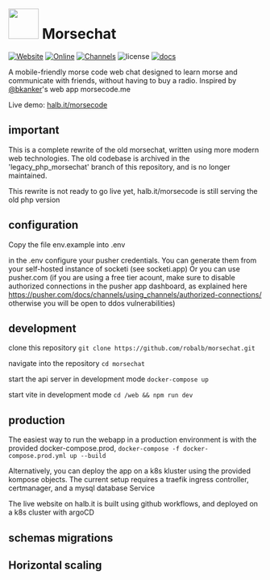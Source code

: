 # <img src="https://i.imgur.com/A8fVeyP.png" height="60"> Morsechat 

[![Website](https://img.shields.io/website-up-down-green-red/http/halb.it.svg?label=morse%20chat)](https://halb.it/morsecode)
[![Online](https://img.shields.io/badge/dynamic/json.svg?label=online%20users&uri=https%3A%2F%2Fwww.halb.it%2Fmorsecode%2Fapp%2Fgetonline.php&query=%24..online_users)](https://halb.it/morsecode)
[![Channels](https://img.shields.io/badge/dynamic/json.svg?label=active%20channels&uri=https%3A%2F%2Fwww.halb.it%2Fmorsecode%2Fapp%2Fgetonline.php&query=%24..channels)](https://halb.it/morsecode)
![license](https://img.shields.io/github/license/robalb/morsechat.svg)
[![docs](https://inch-ci.org/github/robalb/morsechat.svg?branch=master)](https://inch-ci.org/github/robalb/morsechat/)


A mobile-friendly morse code web chat designed to learn morse and communicate with friends, without having to buy
a radio. Inspired by [@bkanker](https://twitter.com/bkanber)'s web app morsecode.me

Live demo: [halb.it/morsecode](https://halb.it/morsecode)

## important

This is a complete rewrite of the old morsechat, written using more modern web technologies.
The old codebase is archived in the 'legacy_php_morsechat' branch of this repository, and is no longer maintained.

This rewrite is not ready to go live yet, halb.it/morsecode is still serving the old php version

## configuration

Copy the file env.example into .env

in the .env configure your pusher credentials.
You can generate them from your self-hosted instance of socketi (see socketi.app)
Or you can use pusher.com (if you are using a free tier acount, make sure to
disable authorized connections in the pusher app dashboard, as explained here
 https://pusher.com/docs/channels/using_channels/authorized-connections/
 otherwise you will be open to ddos vulnerabilities)

## development

clone this repository `git clone https://github.com/robalb/morsechat.git`

navigate into the repository `cd morsechat`

start the api server in development mode `docker-compose up`

start vite in development mode `cd /web && npm run dev`

## production

The easiest way to run the webapp in a production environment is with the provided docker-compose.prod,
`docker-compose -f docker-compose.prod.yml up --build`

Alternatively, you can deploy the app on a k8s kluster using the provided kompose objects.
The current setup requires a traefik ingress controller, certmanager, and a mysql database Service

The live website on halb.it is built using github workflows, and deployed on a k8s cluster with argoCD


## schemas migrations

## Horizontal scaling
